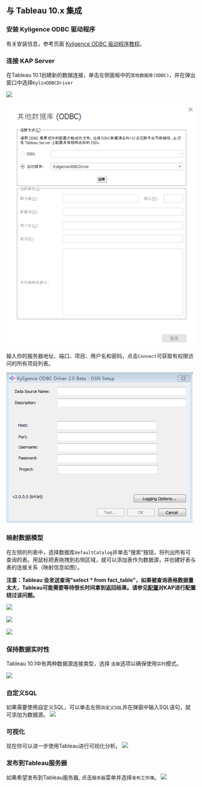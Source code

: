 ## 与 Tableau 10.x 集成

### 安装 Kyligence ODBC 驱动程序

有关安装信息，参考页面 [Kyligence ODBC 驱动程序教程](../driver/kyligence-odbc.cn.md)。

### 连接 KAP Server
在Tableau 10.1创建新的数据连接，单击左侧面板中的`其他数据库(ODBC)`，并在弹出窗口中选择`KylinODBCDriver` 


![](images/tableau_10/step1.PNG)

![](images/tableau_10/step2-2.PNG)

输入你的服务器地址、端口、项目、用户名和密码，点击`Connect`可获取有权限访问的所有项目列表。


![](images/tableau_10/kyligence_odbc_03_cn.PNG)

### 映射数据模型

在左侧的列表中，选择数据库`defaultCatalog`并单击”搜索“按钮，将列出所有可查询的表。用鼠标把表拖拽到右侧区域，就可以添加表作为数据源，并创建好表与表的连接关系（映射信息如图）。

**注意：Tableau 会发送查询"select \* from fact\_table"，如果被查询表格数据量太大，Tableau可能需要等待很长时间拿到返回结果。请参见[配置](../config/basic_settings.cn.md#kylinqueryforce-limit)对KAP进行配置绕过该问题。**

![](images/tableau_10/step5.PNG)


![](images/tableau_10/step11.PNG)



![](images/tableau_10/step12.PNG)

### 保持数据实时性

Tableau 10.1中有两种数据源连接类型，选择 `连接`选项以确保使用`实时`模式。

![](images/tableau_10/step9.PNG)

### 自定义SQL
如果需要使用自定义SQL，可以单击左侧`自定义SQL`并在弹窗中输入SQL语句，就可添加为数据源。
![](images/tableau_10/step10.PNG)

### 可视化
现在你可以进一步使用Tableau进行可视化分析。
![](images/tableau_10/step13.PNG)

### 发布到Tableau服务器
如果希望发布到Tableau服务器, 点击`服务器`菜单并选择`发布工作簿`。
![](images/tableau_10/step14.PNG)



